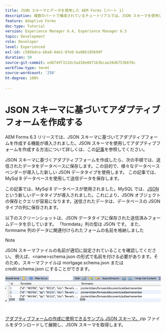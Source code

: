 ```yaml
---
title: JSON スキーマとデータを使用した AEM Forms [パート 1]
description: 複数のパートで構成されているチュートリアルでは、JSON スキーマを使用したアダプティブフォームの作成と、送信されたデータのクエリに関する手順を説明します。
feature: Adaptive Forms
doc-type: Tutorial
version: Experience Manager 6.4, Experience Manager 6.5
topic: Development
role: Developer
level: Experienced
exl-id: c588bdca-b8a8-4de2-97e0-ba08b195699f
duration: 50
source-git-commit: ed8749f312dc5ad18e047163bcae28d6753b6f8c
workflow-type: tm+mt
source-wordcount: '258'
ht-degree: 100%

---
```


# JSON スキーマに基づいてアダプティブフォームを作成する

AEM Forms 6.3 リリースでは、JSON スキーマに基づいてアダプティブフォームを作成する機能が導入されました。JSON スキーマを使用してアダプティブフォームを作成する方法について詳しくは、この[記事](https://experienceleague.adobe.com/docs/experience-manager-65/forms/adaptive-forms-advanced-authoring/template-editor.html?lang=ja)を参照してください。

JSON スキーマに基づくアダプティブフォームを作成したら、次の手順では、送信されたデータをデータベースに保存します。この目的で、様々なデータベースベンダーが導入した新しい JSON データタイプを使用します。 この記事では、MySql 8 データベースを使用して送信データを保存します。

この記事では、MySql 8 データベースが使用されました。MySQL では、[JSON](https://dev.mysql.com/doc/refman/8.0/en/json.html) という新しいデータタイプが導入されました。これにより、JSON オブジェクトの保存とクエリが容易になります。送信されたデータは、データベースの JSON タイプの列に保存されます。

以下のスクリーンショットは、JSON データタイプに保存された送信済みフォームデータを示しています。 「formdata」列の型は JSON です。 また、formname 列のデータに関連付けられたフォームの名前を格納しました

>[!NOTE]
>
>JSON スキーマファイルの名前が適切に設定されていることを確認してください。 例えば、&lt;name>schema.json の形式で名前を付ける必要があります。そのため、スキーマファイルは mortgage.schema.json または credit.schema.json にすることができます。

![datastored](assets/datastored.gif)

[アダプティブフォームの作成に使用できるサンプル JSON スキーマ。](assets/samplejsonschemas.zip)zip ファイルをダウンロードして展開し、JSON スキーマを取得します。
